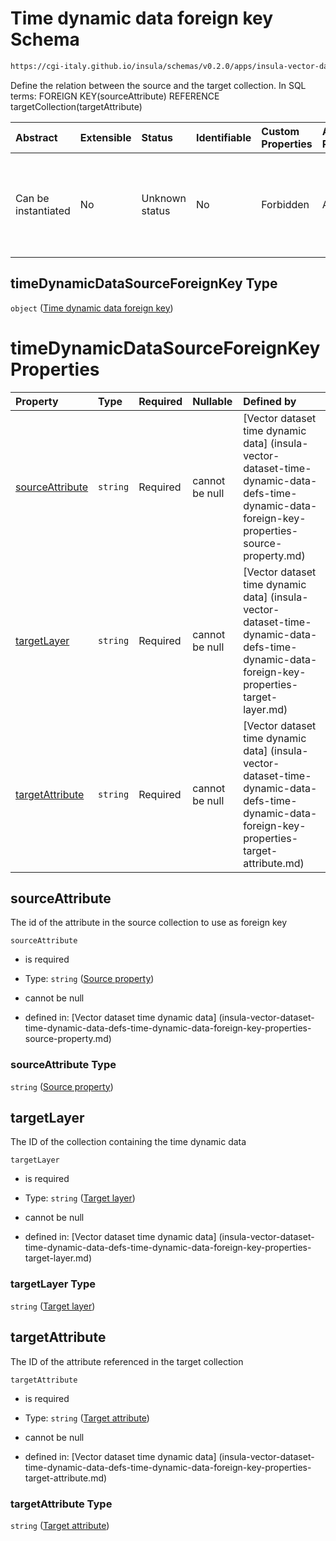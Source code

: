 # Time dynamic data foreign key Schema

```txt
https://cgi-italy.github.io/insula/schemas/v0.2.0/apps/insula-vector-dataset-time-dynamic-data.schema.json#/$defs/timeDynamicDataSourceForeignKey
```

Define the relation between the source and the target collection. In SQL terms: FOREIGN KEY(sourceAttribute) REFERENCE targetCollection(targetAttribute)

| Abstract            | Extensible | Status         | Identifiable | Custom Properties | Additional Properties | Access Restrictions | Defined In                                                                                                                                       |
| :------------------ | :--------- | :------------- | :----------- | :---------------- | :-------------------- | :------------------ | :----------------------------------------------------------------------------------------------------------------------------------------------- |
| Can be instantiated | No         | Unknown status | No           | Forbidden         | Allowed               | none                | [insula-vector-dataset-time-dynamic-data.schema.json\*] (schemas/apps/insula-vector-dataset-time-dynamic-data.schema.json) |

## timeDynamicDataSourceForeignKey Type

`object` ([Time dynamic data foreign key](insula-vector-dataset-time-dynamic-data-defs-time-dynamic-data-foreign-key.md))

# timeDynamicDataSourceForeignKey Properties

| Property                            | Type     | Required | Nullable       | Defined by                                                                                                                                                                                                                                                                                                                   |
| :---------------------------------- | :------- | :------- | :------------- | :--------------------------------------------------------------------------------------------------------------------------------------------------------------------------------------------------------------------------------------------------------------------------------------------------------------------------- |
| [sourceAttribute](#sourceattribute) | `string` | Required | cannot be null | [Vector dataset time dynamic data] (insula-vector-dataset-time-dynamic-data-defs-time-dynamic-data-foreign-key-properties-source-property.md)  |
| [targetLayer](#targetlayer)         | `string` | Required | cannot be null | [Vector dataset time dynamic data] (insula-vector-dataset-time-dynamic-data-defs-time-dynamic-data-foreign-key-properties-target-layer.md)         |
| [targetAttribute](#targetattribute) | `string` | Required | cannot be null | [Vector dataset time dynamic data] (insula-vector-dataset-time-dynamic-data-defs-time-dynamic-data-foreign-key-properties-target-attribute.md) |

## sourceAttribute

The id of the attribute in the source collection to use as foreign key

`sourceAttribute`

* is required

* Type: `string` ([Source property](insula-vector-dataset-time-dynamic-data-defs-time-dynamic-data-foreign-key-properties-source-property.md))

* cannot be null

* defined in: [Vector dataset time dynamic data] (insula-vector-dataset-time-dynamic-data-defs-time-dynamic-data-foreign-key-properties-source-property.md)

### sourceAttribute Type

`string` ([Source property](insula-vector-dataset-time-dynamic-data-defs-time-dynamic-data-foreign-key-properties-source-property.md))

## targetLayer

The ID of the collection containing the time dynamic data

`targetLayer`

* is required

* Type: `string` ([Target layer](insula-vector-dataset-time-dynamic-data-defs-time-dynamic-data-foreign-key-properties-target-layer.md))

* cannot be null

* defined in: [Vector dataset time dynamic data] (insula-vector-dataset-time-dynamic-data-defs-time-dynamic-data-foreign-key-properties-target-layer.md)

### targetLayer Type

`string` ([Target layer](insula-vector-dataset-time-dynamic-data-defs-time-dynamic-data-foreign-key-properties-target-layer.md))

## targetAttribute

The ID of the attribute referenced in the target collection

`targetAttribute`

* is required

* Type: `string` ([Target attribute](insula-vector-dataset-time-dynamic-data-defs-time-dynamic-data-foreign-key-properties-target-attribute.md))

* cannot be null

* defined in: [Vector dataset time dynamic data] (insula-vector-dataset-time-dynamic-data-defs-time-dynamic-data-foreign-key-properties-target-attribute.md)

### targetAttribute Type

`string` ([Target attribute](insula-vector-dataset-time-dynamic-data-defs-time-dynamic-data-foreign-key-properties-target-attribute.md))
